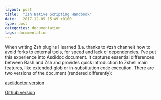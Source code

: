 ```yaml
---
layout: post
title:  "Zsh Native Scripting Handbook"
date:   2017-12-09 15:49 +0100
type: post
categories: documentation
tags: documentation
---
```


When writing Zsh plugins I learned (i.a. thanks to #zsh channel) how to avoid
forks to external tools, for speed and lack of dependencies. I've put this
experience into Asciidoc document.<!-- more --> It captures essential differences between
Bash and Zsh and provides quick introduction to Zshell main features, like
extended-glob or in-substitution code execution. There are two versions
of the document (rendered differently):

[asciidoctor version](https://zdharma-continuum.github.io/zinit/wiki/zsh-native-scripting-handbook/)

[Github version](https://github.com/zdharma-continuum/Zsh-100-Commits-Club/blob/master/Zsh-Native-Scripting-Handbook.adoc)
